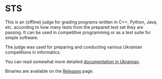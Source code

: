 # STS

This is an (offline) judge for grading programs written in C++, Python, Java, etc. according to how many tests from the prepared test set they are passing. It can be used in competitive programming or as a test suite for simple software.

The judge was used for preparing and conducting various Ukrainian competitions in informatics.

You can read somewhat more detailed [documentation in Ukrainian](README-ukr.md).

Binaries are available on the [Releases](https://github.com/danmysak/STS/releases/) page.